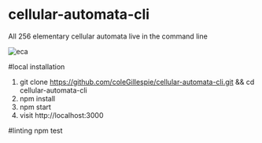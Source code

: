 # cellular-automata-cli
All 256 elementary cellular automata live in the command line

![eca](https://raw.githubusercontent.com/coleGillespie/cellular-automata-cli/master/public/preview.png)

#local installation
1. git clone https://github.com/coleGillespie/cellular-automata-cli.git && cd cellular-automata-cli
2. npm install
3. npm start
4. visit http://localhost:3000

#linting
npm test